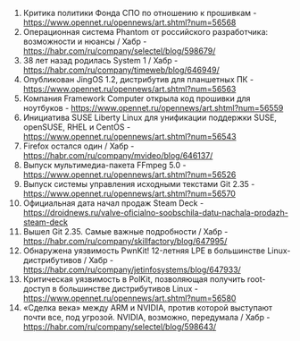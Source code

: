 1. Критика политики Фонда СПО по отношению к прошивкам - https://www.opennet.ru/opennews/art.shtml?num=56568
1. Операционная система Phantom от российского разработчика: возможности и нюансы / Хабр - https://habr.com/ru/company/selectel/blog/598679/
1. 38 лет назад родилась System 1 / Хабр - https://habr.com/ru/company/timeweb/blog/646949/
1. Опубликован JingOS 1.2, дистрибутив для планшетных ПК - https://www.opennet.ru/opennews/art.shtml?num=56563
1. Компания Framework Computer открыла код прошивки для ноутбуков - https://www.opennet.ru/opennews/art.shtml?num=56559
1. Инициатива SUSE Liberty Linux для унификации поддержки SUSE, openSUSE, RHEL и CentOS - https://www.opennet.ru/opennews/art.shtml?num=56543
1. Firefox остался один / Хабр - https://habr.com/ru/company/mvideo/blog/646137/
1. Выпуск мультимедиа-пакета FFmpeg 5.0 - https://www.opennet.ru/opennews/art.shtml?num=56526
1. Выпуск системы управления исходными текстами Git 2.35 - https://www.opennet.ru/opennews/art.shtml?num=56570
1. Официальная дата начал продаж Steam Deck - https://droidnews.ru/valve-oficialno-soobschila-datu-nachala-prodazh-steam-deck
1. Вышел Git 2.35. Самые важные подробности / Хабр - https://habr.com/ru/company/skillfactory/blog/647995/
1. Обнаружена уязвимость PwnKit! 12-летняя LPE в большинстве Linux-дистрибутивов / Хабр - https://habr.com/ru/company/jetinfosystems/blog/647933/
1. Критическая уязвимость в PolKit, позволяющая получить root-доступ в большинстве дистрибутивов Linux - https://www.opennet.ru/opennews/art.shtml?num=56580
1. «Сделка века» между ARM и NVIDIA, против которой выступают почти все, под угрозой. NVIDIA, возможно, передумала / Хабр - https://habr.com/ru/company/selectel/blog/598643/
